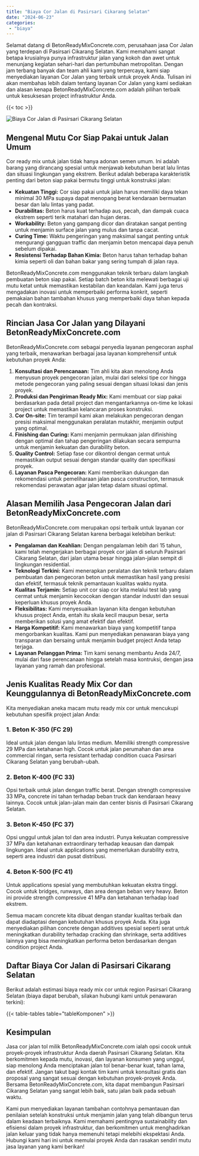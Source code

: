 ```yaml
---
title: "Biaya Cor Jalan di Pasirsari Cikarang Selatan"
date: "2024-06-23"
categories: 
 - "biaya"
---
```


Selamat datang di BetonReadyMixConcrete.com, perusahaan jasa Cor Jalan yang terdepan di Pasirsari Cikarang Selatan. Kami memahami sangat betapa krusialnya punya infrastruktur jalan yang kokoh dan awet untuk menunjang kegiatan sehari-hari dan pertumbuhan metropolitan. Dengan jam terbang banyak dan team ahli kami yang terpercaya, kami siap menyediakan layanan Cor Jalan yang terbaik untuk proyek Anda. Tulisan ini akan membahas lebih dalam tentang layanan Cor Jalan yang kami sediakan dan alasan kenapa BetonReadyMixConcrete.com adalah pilihan terbaik untuk kesuksesan project infrastruktur Anda.

{{< toc >}}

![Biaya Cor Jalan di Pasirsari Cikarang Selatan](https://betoncor8.github.io/cor/harga-beton-readymix-concrete%20(36).png)

## Mengenal Mutu Cor Siap Pakai untuk Jalan Umum

Cor ready mix untuk jalan tidak hanya adonan semen umum. Ini adalah barang yang dirancang spesial untuk menjawab kebutuhan berat lalu lintas dan situasi lingkungan yang ekstrem. Berikut adalah beberapa karakteristik penting dari beton siap pakai bermutu tinggi untuk konstruksi jalan:

- **Kekuatan Tinggi:** Cor siap pakai untuk jalan harus memiliki daya tekan minimal 30 MPa supaya dapat menopang berat kendaraan bermuatan besar dan lalu lintas yang padat.
- **Durabilitas:** Beton harus kuat terhadap aus, pecah, dan dampak cuaca ekstrem seperti terik matahari dan hujan deras.
- **Workability:** Beton yang gampang dicor dan diratakan sangat penting untuk menjamin surface jalan yang mulus dan tanpa cacat.
- **Curing Time:** Waktu pengeringan yang maksimal sangat penting untuk mengurangi gangguan traffic dan menjamin beton mencapai daya penuh sebelum dipakai.
- **Resistensi Terhadap Bahan Kimia:** Beton harus tahan terhadap bahan kimia seperti oli dan bahan bakar yang sering tumpah di jalan raya.

BetonReadyMixConcrete.com menggunakan teknik terbaru dalam langkah pembuatan beton siap pakai. Setiap batch beton kita melewati berbagai uji mutu ketat untuk memastikan kestabilan dan keandalan. Kami juga terus mengadakan inovasi untuk memperbaiki performa konkrit, seperti pemakaian bahan tambahan khusus yang memperbaiki daya tahan kepada pecah dan kontraksi.

## Rincian Jasa Cor Jalan yang Dilayani BetonReadyMixConcrete.com

BetonReadyMixConcrete.com sebagai penyedia layanan pengecoran asphal yang terbaik, menawarkan berbagai jasa layanan komprehensif untuk kebutuhan proyek Anda:

1. **Konsultasi dan Perencanaan:** Tim ahli kita akan menolong Anda menyusun proyek pengecoran jalan, mulai dari seleksi tipe cor hingga metode pengecoran yang paling sesuai dengan situasi lokasi dan jenis proyek.
2. **Produksi dan Pengiriman Ready Mix:** Kami membuat cor siap pakai berdasarkan pada detail project dan mengantarkannya on-time ke lokasi project untuk memastikan kelancaran proses konstruksi.
3. **Cor On-site:** Tim terampil kami akan melakukan pengecoran dengan presisi maksimal menggunakan peralatan mutakhir, menjamin output yang optimal.
4. **Finishing dan Curing:** Kami menjamin permukaan jalan difinishing dengan optimal dan tahap pengeringan dilakukan secara sempurna untuk menjamin kekuatan dan durability beton.
5. **Quality Control:** Setiap fase cor dikontrol dengan cermat untuk memastikan output sesuai dengan standar quality dan specifikasi proyek.
6. **Layanan Pasca Pengecoran:** Kami memberikan dukungan dan rekomendasi untuk pemeliharaan jalan pasca construction, termasuk rekomendasi perawatan agar jalan tetap dalam situasi optimal.

## Alasan Memilih Jasa Pengecoran Jalan dari BetonReadyMixConcrete.com

BetonReadyMixConcrete.com merupakan opsi terbaik untuk layanan cor jalan di Pasirsari Cikarang Selatan karena berbagai kelebihan berikut:

- **Pengalaman dan Keahlian:** Dengan pengalaman lebih dari 15 tahun, kami telah mengerjakan berbagai proyek cor jalan di seluruh Pasirsari Cikarang Selatan, dari jalan utama besar hingga jalan-jalan sempit di lingkungan residential.
- **Teknologi Terkini:** Kami menerapkan peralatan dan teknik terbaru dalam pembuatan dan pengecoran beton untuk memastikan hasil yang presisi dan efektif, termasuk teknik pemantauan kualitas waktu nyata.
- **Kualitas Terjamin:** Setiap unit cor siap cor kita melalui test lab yang cermat untuk menjamin kecocokan dengan standar industri dan sesuai keperluan khusus proyek Anda.
- **Fleksibilitas:** Kami menyesuaikan layanan kita dengan kebutuhan khusus project Anda, entah itu skala kecil maupun besar, serta memberikan solusi yang amat efektif dan efektif.
- **Harga Kompetitif:** Kami menawarkan biaya yang kompetitif tanpa mengorbankan kualitas. Kami pun menyediakan penawaran biaya yang transparan dan bersaing untuk menjamin budget project Anda tetap terjaga.
- **Layanan Pelanggan Prima:** Tim kami senang membantu Anda 24/7, mulai dari fase perencanaan hingga setelah masa kontruksi, dengan jasa layanan yang ramah dan profesional.

## Jenis Kualitas Ready Mix Cor dan Keunggulannya di BetonReadyMixConcrete.com

Kita menyediakan aneka macam mutu ready mix cor untuk mencukupi kebutuhan spesifik project jalan Anda:

### 1\. Beton K-350 (FC 29)

Ideal untuk jalan dengan lalu lintas medium. Memiliki strength compressive 29 MPa dan ketahanan high. Cocok untuk jalan perumahan dan area commercial ringan, serta resistant terhadap condition cuaca Pasirsari Cikarang Selatan yang berubah-ubah.

### 2\. Beton K-400 (FC 33)

Opsi terbaik untuk jalan dengan traffic berat. Dengan strength compressive 33 MPa, concrete ini tahan terhadap beban truck dan kendaraan heavy lainnya. Cocok untuk jalan-jalan main dan center bisnis di Pasirsari Cikarang Selatan.

### 3\. Beton K-450 (FC 37)

Opsi unggul untuk jalan tol dan area industri. Punya kekuatan compressive 37 MPa dan ketahanan extraordinary terhadap keausan dan dampak lingkungan. Ideal untuk applications yang memerlukan durability extra, seperti area industri dan pusat distribusi.

### 4\. Beton K-500 (FC 41)

Untuk applications spesial yang membutuhkan kekuatan ekstra tinggi. Cocok untuk bridges, runways, dan area dengan beban very heavy. Beton ini provide strength compressive 41 MPa dan ketahanan terhadap load ekstrem.

Semua macam concrete kita dibuat dengan standar kualitas terbaik dan dapat diadaptasi dengan kebutuhan khusus proyek Anda. Kita juga menyediakan pilihan concrete dengan additives spesial seperti serat untuk meningkatkan durability terhadap cracking dan shrinkage, serta additives lainnya yang bisa meningkatkan performa beton berdasarkan dengan condition project Anda.

## Daftar Biaya Cor Jalan di Pasirsari Cikarang Selatan

Berikut adalah estimasi biaya ready mix cor untuk region Pasirsari Cikarang Selatan (biaya dapat berubah, silakan hubungi kami untuk penawaran terkini):

{{< table-tables table="tableKomponen" >}}

## Kesimpulan

Jasa cor jalan tol milik BetonReadyMixConcrete.com ialah opsi cocok untuk proyek-proyek infrastruktur Anda daerah Pasirsari Cikarang Selatan. Kita berkomitmen kepada mutu, inovasi, dan layanan konsumen yang unggul, siap menolong Anda menciptakan jalan tol benar-benar kuat, tahan lama, dan efektif. Jangan takut bagi kontak tim kami untuk konsultasi gratis dan proposal yang sangat sesuai dengan kebutuhan proyek-proyek Anda. Bersama BetonReadyMixConcrete.com, kita dapat membangun Pasirsari Cikarang Selatan yang sangat lebih baik, satu jalan baik pada sebuah waktu.

Kami pun menyediakan layanan tambahan contohnya pemantauan dan penilaian setelah konstruksi untuk menjamin jalan yang telah dibangun terus dalam keadaan terbaiknya. Kami memahami pentingnya sustainability dan efisiensi dalam proyek infrastruktur, dan berkomitmen untuk menghadirkan jalan keluar yang tidak hanya memenuhi tetapi melebihi ekspektasi Anda. Hubungi kami hari ini untuk memulai proyek Anda dan rasakan sendiri mutu jasa layanan yang kami berikan!
